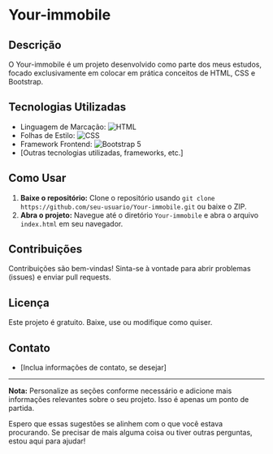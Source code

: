 # Your-immobile

## Descrição
O Your-immobile é um projeto desenvolvido como parte dos meus estudos, focado exclusivamente em colocar em prática conceitos de HTML, CSS e Bootstrap.

## Tecnologias Utilizadas
- Linguagem de Marcação: ![HTML](https://img.shields.io/badge/HTML-5-orange)
- Folhas de Estilo: ![CSS](https://img.shields.io/badge/CSS-3-blue)
- Framework Frontend: ![Bootstrap 5](https://img.shields.io/badge/Bootstrap-5-purple?logo=bootstrap)
- [Outras tecnologias utilizadas, frameworks, etc.]

## Como Usar
1. **Baixe o repositório:** Clone o repositório usando `git clone https://github.com/seu-usuario/Your-immobile.git` ou baixe o ZIP.
2. **Abra o projeto:** Navegue até o diretório `Your-immobile` e abra o arquivo `index.html` em seu navegador.

## Contribuições
Contribuições são bem-vindas! Sinta-se à vontade para abrir problemas (issues) e enviar pull requests.

## Licença
Este projeto é gratuito. Baixe, use ou modifique como quiser.

## Contato
- [Inclua informações de contato, se desejar]

---

**Nota:** Personalize as seções conforme necessário e adicione mais informações relevantes sobre o seu projeto. Isso é apenas um ponto de partida.

Espero que essas sugestões se alinhem com o que você estava procurando. Se precisar de mais alguma coisa ou tiver outras perguntas, estou aqui para ajudar!
